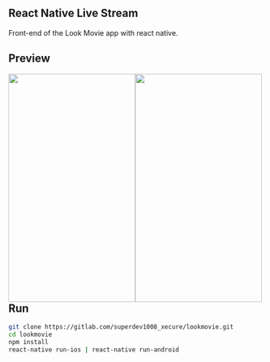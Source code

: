 ## React Native Live Stream
Front-end of the Look Movie app with react native.

## Preview

<img width="250" height="450" style="float: left" src="https://drive.google.com/uc?export=view&id=1mdV90_lxy5LFi97PMq6eajJ2IL3oWODS" />
<img width="250" height="450" style="float: left" src="https://drive.google.com/uc?export=view&id=11x1k9ZRR-tvtFb-N49uB1g7wj29_n0es" />

## Run
```sh
git clone https://gitlab.com/superdev1008_xecure/lookmovie.git
cd lookmovie
npm install
react-native run-ios | react-native run-android
```